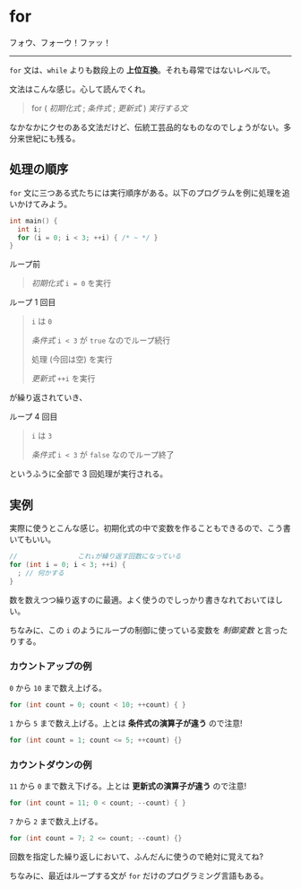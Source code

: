 # for

フォウ、フォーウ！ファッ！

---

`for` 文は、`while` よりも数段上の **上位互換**。それも尋常ではないレベルで。

文法はこんな感じ。心して読んでくれ。

> for ( *初期化式* ; *条件式* ; *更新式* ) *実行する文*

なかなかにクセのある文法だけど、伝統工芸品的なものなのでしょうがない。多分来世紀にも残る。

## 処理の順序

`for` 文に三つある式たちには実行順序がある。以下のプログラムを例に処理を追いかけてみよう。

```cpp
int main() {
  int i;
  for (i = 0; i < 3; ++i) { /* ~ */ }
}
```

ループ前

> *初期化式* `i = 0` を実行

ループ 1 回目

> `i` は `0`
>
> *条件式* `i < 3` が `true` なのでループ続行
>
> 処理 (今回は空) を実行
>
> *更新式* `++i` を実行

が繰り返されていき、

ループ 4 回目

> `i` は `3`
>
> *条件式* `i < 3` が `false` なのでループ終了

というふうに全部で 3 回処理が実行される。

## 実例

実際に使うとこんな感じ。初期化式の中で変数を作ることもできるので、こう書いてもいい。

```cpp
//               これ↓が繰り返す回数になっている
for (int i = 0; i < 3; ++i) {
  ; // 何かする
}
```

数を数えつつ繰り返すのに最適。よく使うのでしっかり書きなれておいてほしい。

ちなみに、この `i` のようにループの制御に使っている変数を *制御変数* と言ったりする。

### カウントアップの例

`0` から `10` まで数え上げる。

```cpp
for (int count = 0; count < 10; ++count) { }
```

`1` から `5` まで数え上げる。上とは **条件式の演算子が違う** ので注意!

```cpp
for (int count = 1; count <= 5; ++count) {}
```

### カウントダウンの例

`11` から `0` まで数え下げる。上とは **更新式の演算子が違う** ので注意!

```cpp
for (int count = 11; 0 < count; --count) { }
```

`7` から `2` まで数え上げる。

```cpp
for (int count = 7; 2 <= count; --count) {}
```

回数を指定した繰り返しにおいて、ふんだんに使うので絶対に覚えてね?

ちなみに、最近はループする文が `for` だけのプログラミング言語もある。
